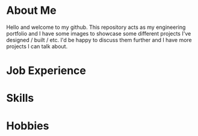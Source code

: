 # About Me

Hello and welcome to my github. This repository acts as my engineering portfolio and I have some images to showcase some different projects I've designed / built / etc. 
I'd be happy to discuss them further and I have more projects I can talk about.

# Job Experience

# Skills

# Hobbies

